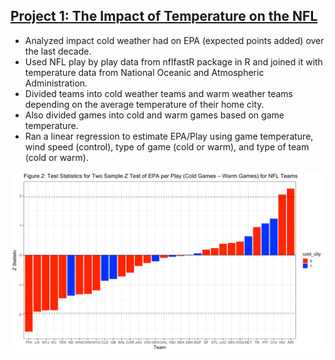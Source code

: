 ## [Project 1: The Impact of Temperature on the NFL](https://github.com/psmith22/nfl_temperature_proj/tree/main)
 - Analyzed impact cold weather had on EPA (expected points added) over the last decade.
 - Used NFL play by play data from nflfastR package in R and joined it with temperature data from National Oceanic and Atmospheric Administration.
 - Divided teams into cold weather teams and warm weather teams depending on the average temperature of their home city.
 - Also divided games into cold and warm games based on game temperature.
 - Ran a linear regression to estimate EPA/Play using game temperature, wind speed (control), type of game (cold or warm), and type of team (cold or warm).

![](/images/Project%20Z-test%20epa:play.png)

